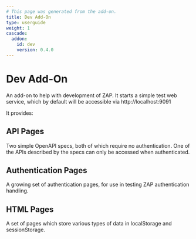 ```yaml
---
# This page was generated from the add-on.
title: Dev Add-On
type: userguide
weight: 1
cascade:
  addon:
    id: dev
    version: 0.4.0
---
```


# Dev Add-On

An add-on to help with development of ZAP. It starts a simple test web service, which by default will be accessible via http://localhost:9091

It provides:

## API Pages

Two simple OpenAPI specs, both of which require no authentication. One of the APIs described by the specs can only be accessed when authenticated.

## Authentication Pages

A growing set of authentication pages, for use in testing ZAP authentication handling.

## HTML Pages

A set of pages which store various types of data in localStorage and sessionStorage.
